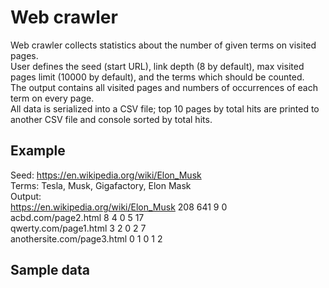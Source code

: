 # Web crawler
Web crawler collects statistics about the number of given terms on visited pages.  
User defines the seed (start URL), link depth (8 by default), max visited pages limit (10000 by default), and the terms which should be counted.  
The output contains all visited pages and numbers of occurrences of each term on every page.  
All data is serialized into a CSV file; top 10 pages by total hits are printed to another CSV file and console sorted by total hits.  

## Example
Seed: https://en.wikipedia.org/wiki/Elon_Musk  
Terms: Tesla, Musk, Gigafactory, Elon Mask  
Output:  
https://en.wikipedia.org/wiki/Elon_Musk 208 641 9 0  
acbd.com/page2.html 8 4 0 5 17  
qwerty.com/page1.html 3 2 0 2 7  
anothersite.com/page3.html 0 1 0 1 2  

## Sample data
